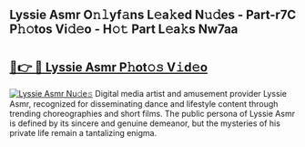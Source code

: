 ## Lyssie Asmr O𝚗𝚕yf𝚊ns L𝚎a𝚔ed N𝚞𝚍es - Part-r7C P𝚑𝚘tos Vi𝚍𝚎o - H𝚘𝚝 Part L𝚎a𝚔s Nw7aa

# <h2><a href="http://kf9a9l.oniu.top/?m=Lyssie+Asmr">🔗👉 🔴 Lyssie Asmr P𝚑ot𝚘𝚜 V𝚒d𝚎o</a></h2>

[![Lyssie Asmr Nu𝚍e𝚜](https://i.imgur.com/0qMVB7G.gif)](http://kf9a9l.oniu.top/?m=Lyssie+Asmr)
Digital media artist and amusement provider Lyssie Asmr, recognized for disseminating dance and lifestyle content through trending choreographies and short films. The public persona of Lyssie Asmr is defined by its sincere and genuine demeanor, but the mysteries of his private life remain a tantalizing enigma.  
